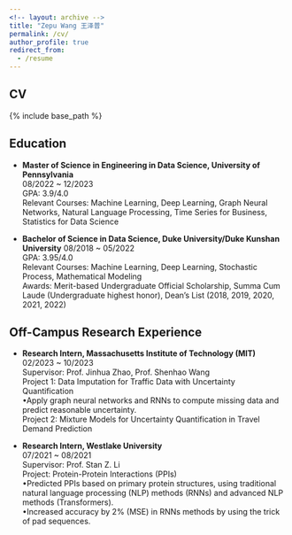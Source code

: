 ```yaml
---
<!-- layout: archive -->
title: "Zepu Wang 王泽普"
permalink: /cv/
author_profile: true
redirect_from:
  - /resume
---
```


## CV
{% include base_path %}


## Education

* **Master of Science in Engineering in Data Science, University of Pennsylvania**  
  08/2022 ~ 12/2023  
  GPA: 3.9/4.0  
  Relevant Courses: Machine Learning, Deep Learning, Graph Neural Networks, Natural Language Processing, Time Series for Business, Statistics for Data Science

  
* **Bachelor of Science in Data Science, Duke University/Duke Kunshan University**
  08/2018 ~ 05/2022\
  GPA: 3.95/4.0\
  Relevant Courses: Machine Learning, Deep Learning, Stochastic Process, Mathematical Modeling\
  Awards: Merit-based Undergraduate Official Scholarship, Summa Cum Laude (Undergraduate highest honor), Dean’s List (2018, 2019, 2020, 2021, 2022)

## Off-Campus Research Experience
* **Research Intern, Massachusetts Institute of Technology (MIT)**\
  02/2023 ~ 10/2023\
  Supervisor: Prof. Jinhua Zhao, Prof. Shenhao Wang\
  Project 1: Data Imputation for Traffic Data with Uncertainty Quantification\
  •Apply graph neural networks and RNNs to compute missing data and predict reasonable uncertainty.\
  Project 2: Mixture Models for Uncertainty Quantification in Travel Demand Prediction

* **Research Intern, Westlake University**\
  07/2021 ~ 08/2021\
  Supervisor: Prof. Stan Z. Li\
  Project: Protein-Protein Interactions (PPIs)\
  •Predicted PPIs based on primary protein structures, using traditional natural language processing (NLP) methods (RNNs) and advanced NLP methods (Transformers).\
  •Increased accuracy by 2% (MSE) in RNNs methods by using the trick of pad sequences.





